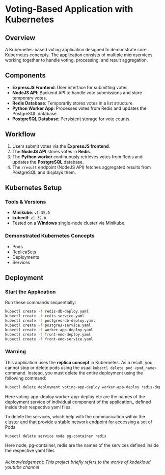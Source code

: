 # Voting-Based Application with Kubernetes

## Overview

A Kubernetes-based voting application designed to demonstrate core Kubernetes concepts. The application consists of multiple microservices working together to handle voting, processing, and result aggregation.

## Components

- **ExpressJS Frontend**: User interface for submitting votes.
- **NodeJS API**: Backend API to handle vote submissions and store temporary votes.
- **Redis Database**: Temporarily stores votes in a list structure.
- **Python Worker App**: Processes votes from Redis and updates the PostgreSQL database.
- **PostgreSQL Database**: Persistent storage for vote counts.

## Workflow

1. Users submit votes via the **ExpressJS frontend**.
2. The **NodeJS API** stores votes in **Redis**.
3. The **Python worker** continuously retrieves votes from Redis and updates the **PostgreSQL** database.
4. The `/result` endpoint (NodeJS API) fetches aggregated results from PostgreSQL and displays them.

## Kubernetes Setup

### Tools & Versions
- **Minikube**: `v1.35.0`
- **kubectl**: `v1.32.0`
- Tested on a **Windows** single-node cluster via Minikube.

### Demonstrated Kubernetes Concepts
- Pods
- ReplicaSets
- Deployments
- Services

## Deployment

### Start the Application
Run these commands sequentially:
```bash
kubectl create -f redis-db-deploy.yaml 
kubectl create -f redis-service.yaml      
kubectl create -f postgres-db-deploy.yaml
kubectl create -f postgres-service.yaml  
kubectl create -f worker-app-deploy.yaml  
kubectl create -f front-end-deploy.yaml 
kubectl create -f front-end-service.yaml
```

### Warning

This application uses the **replica concept** in Kubernetes. As a result, you cannot stop or delete pods using the usual `kubectl delete pod <pod_name>` command. Instead, you must delete the entire deployment using the following command:

```bash
kubectl delete deployment voting-app-deploy worker-app-deploy redis-deploy postgres-deploy
```
Here voting-app-deploy worker-app-deploy etc are the names of the deployment service of individual component of the application,, defined inside their respective yaml files.

To delete the services, which help with the communication within the cluster and that provide a stable network endpoint for accessing a set of Pods

```bash
kubectl delete service node pg-container redis 
```
Here node, pg-container, redis are the names of the services defined inside the respective yaml files


<h6>Acknowledgement: This project briefly refers to the works of kodekloud youtube channel<h6>
